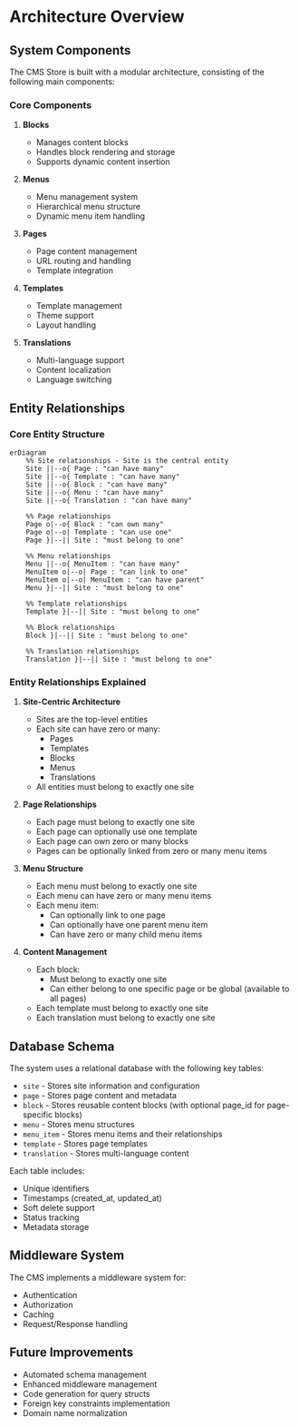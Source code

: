 # Architecture Overview

## System Components

The CMS Store is built with a modular architecture, consisting of the following main components:

### Core Components

1. **Blocks**
   - Manages content blocks
   - Handles block rendering and storage
   - Supports dynamic content insertion

2. **Menus**
   - Menu management system
   - Hierarchical menu structure
   - Dynamic menu item handling

3. **Pages**
   - Page content management
   - URL routing and handling
   - Template integration

4. **Templates**
   - Template management
   - Theme support
   - Layout handling

5. **Translations**
   - Multi-language support
   - Content localization
   - Language switching

## Entity Relationships

### Core Entity Structure
```mermaid
erDiagram
    %% Site relationships - Site is the central entity
    Site ||--o{ Page : "can have many"
    Site ||--o{ Template : "can have many"
    Site ||--o{ Block : "can have many"
    Site ||--o{ Menu : "can have many"
    Site ||--o{ Translation : "can have many"
    
    %% Page relationships
    Page o|--o{ Block : "can own many"
    Page o|--o| Template : "can use one"
    Page }|--|| Site : "must belong to one"
    
    %% Menu relationships
    Menu ||--o{ MenuItem : "can have many"
    MenuItem o|--o| Page : "can link to one"
    MenuItem o|--o| MenuItem : "can have parent"
    Menu }|--|| Site : "must belong to one"
    
    %% Template relationships
    Template }|--|| Site : "must belong to one"
    
    %% Block relationships
    Block }|--|| Site : "must belong to one"
    
    %% Translation relationships
    Translation }|--|| Site : "must belong to one"
```

### Entity Relationships Explained

1. **Site-Centric Architecture**
   - Sites are the top-level entities
   - Each site can have zero or many:
     * Pages
     * Templates
     * Blocks
     * Menus
     * Translations
   - All entities must belong to exactly one site

2. **Page Relationships**
   - Each page must belong to exactly one site
   - Each page can optionally use one template
   - Each page can own zero or many blocks
   - Pages can be optionally linked from zero or many menu items

3. **Menu Structure**
   - Each menu must belong to exactly one site
   - Each menu can have zero or many menu items
   - Each menu item:
     * Can optionally link to one page
     * Can optionally have one parent menu item
     * Can have zero or many child menu items

4. **Content Management**
   - Each block:
     * Must belong to exactly one site
     * Can either belong to one specific page or be global (available to all pages)
   - Each template must belong to exactly one site
   - Each translation must belong to exactly one site

## Database Schema

The system uses a relational database with the following key tables:
- `site` - Stores site information and configuration
- `page` - Stores page content and metadata
- `block` - Stores reusable content blocks (with optional page_id for page-specific blocks)
- `menu` - Stores menu structures
- `menu_item` - Stores menu items and their relationships
- `template` - Stores page templates
- `translation` - Stores multi-language content

Each table includes:
- Unique identifiers
- Timestamps (created_at, updated_at)
- Soft delete support
- Status tracking
- Metadata storage

## Middleware System

The CMS implements a middleware system for:
- Authentication
- Authorization
- Caching
- Request/Response handling

## Future Improvements

- Automated schema management
- Enhanced middleware management
- Code generation for query structs
- Foreign key constraints implementation
- Domain name normalization 